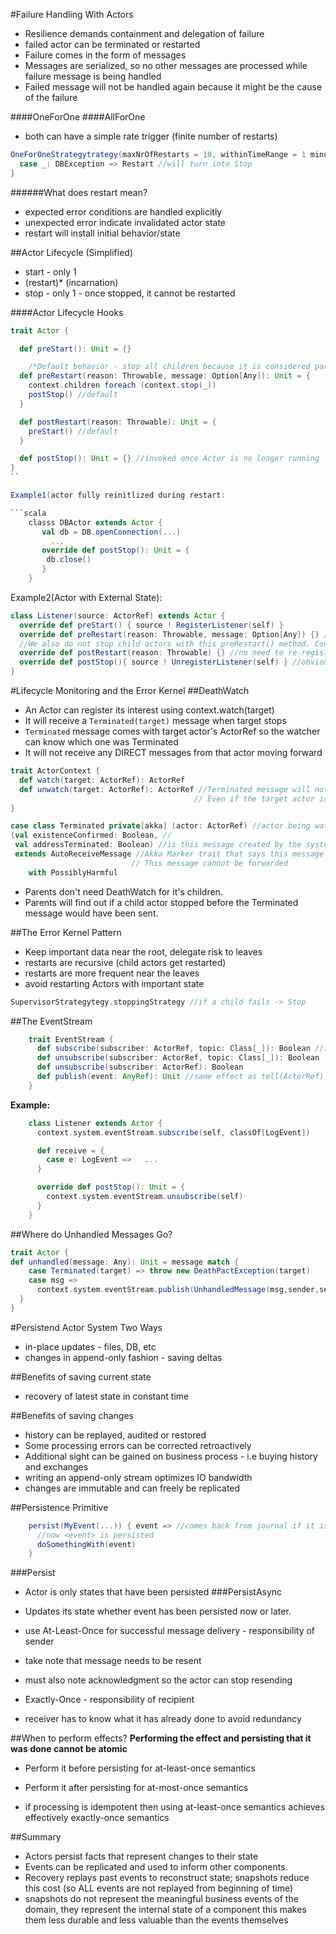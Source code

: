 #Failure Handling With Actors
- Resilience demands containment and delegation of failure
- failed actor can be terminated or restarted
- Failure comes in the form of messages
- Messages are serialized, so no other messages are processed while failure message is being handled
- Failed message will not be handled again because it might be the cause of the failure

####OneForOne
####AllForOne
- both can have a simple rate trigger (finite number of restarts)

```scala
OneForOneStrategytrategy(maxNrOfRestarts = 10, withinTimeRange = 1 minute) {
  case _: DBException => Restart //will turn into Stop
}
```

######What does restart mean?
- expected error conditions are handled explicitly
- unexpected error indicate invalidated actor state
- restart will install initial behavior/state

##Actor Lifecycle (Simplified)
- start - only 1
- (restart)* (incarnation)
- stop - only 1 - once stopped, it cannot be restarted

####Actor Lifecycle Hooks
```scala
trait Actor {

  def preStart(): Unit = {}

    /*Default behavior - stop all children because it is considered part of the Actor's state*/
  def preRestart(reason: Throwable, message: Option[Any]): Unit = {
    context.children foreach (context.stop(_))
    postStop() //default
  }

  def postRestart(reason: Throwable): Unit = {
    preStart() //default
  }

  def postStop(): Unit = {} //invoked once Actor is no longer running
}
``

Example1(actor fully reinitlized during restart:

```scala
    classs DBActor extends Actor {
       val db = DB.openConnection(...)
         ...
       override def postStop(): Unit = {
        db.close()
       }
    }
```

Example2(Actor with External State):
```scala
class Listener(source: ActorRef) extends Actor {
  override def preStart() { source ! RegisterListener(self) }
  override def preRestart(reason: Throwable, message: Option[Any]) {} //Do nothing because `source` ActorRef stays valid across lifecycle
  //We also do not stop child actors with this preRestart() method. Context will recursively restart child actors that were not stopped
  override def postRestart(reason: Throwable) {} //no need to re-register because we didn't unregister
  override def postStop(){ source ! UnregisterListener(self) } //obvious
}
```

#Lifecycle Monitoring and the Error Kernel
##DeathWatch
- An Actor can register its interest using context.watch(target)
- It will receive a `Terminated(target)` message when target stops
- `Terminated` message comes with target actor's ActorRef so the watcher can know which one was Terminated
- It will not receive any DIRECT messages from that actor moving forward

```scala
trait ActorContext {
  def watch(target: ActorRef): ActorRef
  def unwatch(target: ActorRef): ActorRef //Terminated message will not be sent once you do this.
                                         // Even if the target actor is in the middle of being terminated. No race condition
}
```
```scala
case class Terminated private[akka] (actor: ActorRef) //actor being watched
(val existenceConfirmed: Boolean, //
 val addressTerminated: Boolean) //is this message created by the system ?
 extends AutoReceiveMessage //Akka Marker trait that says this message is handled by the ActorContext especially
                           // This message cannot be forwarded
    with PossiblyHarmful
 ```

- Parents don't need DeathWatch for it's children.
- Parents will find out if a child actor stopped before the Terminated message would have been sent.

##The Error Kernel Pattern
- Keep important data near the root, delegate risk to leaves
- restarts are recursive (child actors get restarted)
- restarts are more frequent near the leaves
- avoid restarting Actors with important state

```scala
SupervisorStrategytegy.stoppingStrategy //if a child fails -> Stop
```
##The EventStream
```scala
    trait EventStream {
      def subscribe(subscriber: ActorRef, topic: Class[_]): Boolean //this is a Java class. Not a scala class
      def unsubscribe(subscriber: ActorRef, topic: Class[_]): Boolean
      def unsubscribe(subscriber: ActorRef): Boolean
      def publish(event: AnyRef): Unit //same effect as tell(ActorRef)
    }
```

**Example:**
```scala
    class Listener extends Actor {
      context.system.eventStream.subscribe(self, classOf[LogEvent])

      def receive = {
        case e: LogEvent =>   ...
      }

      override def postStop(): Unit = {
        context.system.eventStream.unsubscribe(self)
      }
    }
```

##Where do Unhandled Messages Go?
```scala
trait Actor {
def unhandled(message: Any): Unit = message match {
    case Terminated(target) => throw new DeathPactException(target)
    case msg =>
      context.system.eventStream.publish(UnhandledMessage(msg,sender,self))
  }
}
```

#Persistend Actor System
Two Ways
- in-place updates - files, DB, etc
- changes in append-only fashion - saving deltas

##Benefits of saving current state
- recovery of latest state in constant time

##Benefits of saving changes
- history can be replayed, audited or restored
- Some processing errors can be corrected retroactively
- Additional sight can be gained on business process - i.e buying history and exchanges
- writing an append-only stream optimizes IO bandwidth
- changes are immutable and can freely be replicated

##Persistence Primitive
```scala
    persist(MyEvent(...)) { event => //comes back from journal if it is persisted successfully
      //now <event> is persisted
      doSomethingWith(event)
    }
```
###Persist
- Actor is only states that have been persisted
###PersistAsync
- Updates its state whether event has been persisted now or later.

- use At-Least-Once for successful message delivery - responsibility of sender
- take note that message needs to be resent
- must also note acknowledgment so the actor can stop resending

- Exactly-Once - responsibility of recipient
- receiver has to know what it has already done to avoid redundancy

##When to perform effects?
**Performing the effect and persisting that it was done cannot be atomic**
- Perform it before persisting for at-least-once semantics
- Perform it after persisting for at-most-once semantics

- if processing is idempotent then using at-least-once semantics achieves
effectively exactly-once semantics

##Summary
- Actors persist facts that represent changes to their state
- Events can be replicated and used to inform other components.
- Recovery replays past events to reconstruct state;
snapshots reduce this cost (so ALL events are not replayed from beginning of time)
- snapshots do not represent the meaningful business events of the domain, they represent the internal state of a component
this makes them less durable and less valuable than the events themselves
